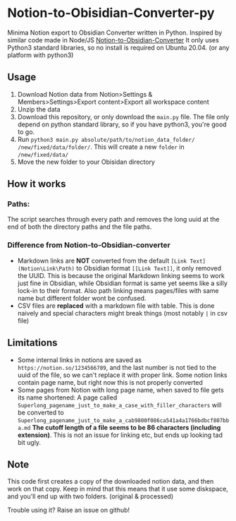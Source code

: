 # Notion-to-Obisidian-Converter-py
Minima Notion export to Obsidian Converter written in Python. Inspired by similar code made in Node/JS [Notion-to-Obsidian-Converter](https://github.com/connertennery/Notion-to-Obsidian-Converter) It only uses Python3 standard libraries, so no install is required on Ubuntu 20.04. (or any platform with python3)

## Usage

1. Download Notion data from Notion>Settings & Members>Settings>Export content>Export all workspace content
2. Unzip the data 
3. Download this repository, or only download the `main.py` file. The file only depend on python standard library, so if you have python3, you're good to go. 
4. Run `python3 main.py absolute/path/to/notion_data_folder/ /new/fixed/data/folder/`. This will create a new `folder` in `/new/fixed/data/`
5. Move the new folder to your Obisidan directory 

## How it works

### **Paths:**

The script searches through every path and removes the long uuid at the end of both the directory paths and the file paths.

### **Difference from Notion-to-Obsidian-converter**

-   Markdown links are **NOT** converted from the default `[Link Text](Notion\Link\Path)` to  Obsidian format `[[Link Text]]`, it only removed the UUID. This is because the original Markdown linking seems to work just fine in Obsidian, while Obsidian format is same yet seems like a silly lock-in to their format. Also path linking means pages/files with same name but different folder wont be confused.
-   CSV files are **replaced** with a markdown file with table. This is done naively and special characters might break things (most notably `|` in csv file)

## Limitations
-   Some internal links in notions are saved as `https://notion.so/1234566789`, and the last number is not tied to the uuid of the file, so we can't replace it with proper link. Some notion links contain page name, but right now this is not properly converted
-   Some pages from Notion with long page name, when saved to file gets its name shortened: A page called `Superlong_pagename_just_to_make_a_case_with_filler_characters` will be converted to `Superlong_pagename_just_to_make_a_cab9800f086ca541a4a1766bdbcf807bba.md`
**The cutoff length of a file seems to be 86 characters (including extension)**. This is not an issue for linking etc, but ends up looking tad bit ugly.

## Note

This code first creates a copy of the downloaded notion data, and then work on that copy. Keep in mind that this means that it use some diskspace, and you'll end up with two folders. (original & processed)

Trouble using it? Raise an issue on github!